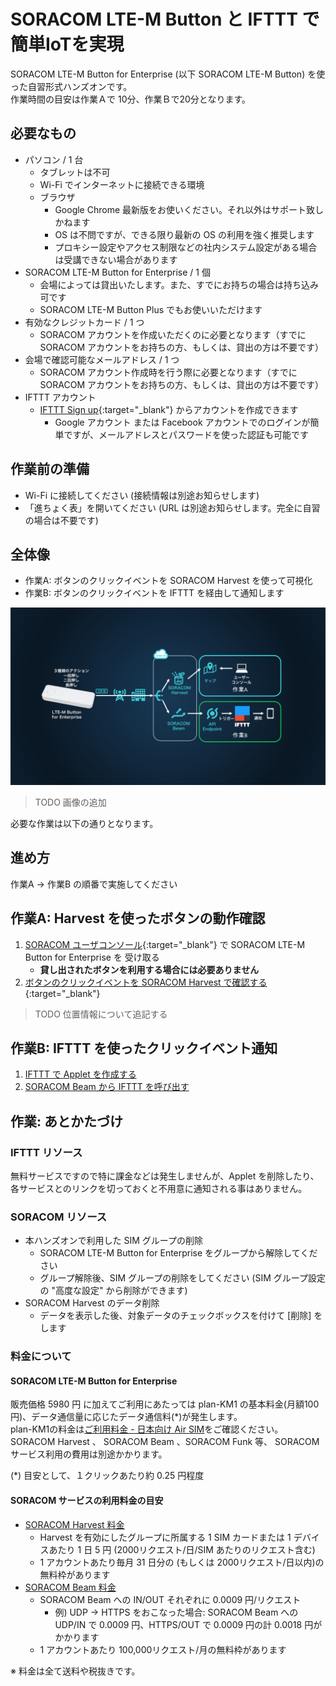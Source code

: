 # SORACOM LTE-M Button と IFTTT で簡単IoTを実現

SORACOM LTE-M Button for Enterprise (以下 SORACOM LTE-M Button) を使った自習形式ハンズオンです。  
作業時間の目安は作業Ａで 10分、作業Ｂで20分となります。

<h2 id="prepare">必要なもの</h2>

* パソコン / 1 台
    * タブレットは不可
    * Wi-Fi でインターネットに接続できる環境
    * ブラウザ
        * Google Chrome 最新版をお使いください。それ以外はサポート致しかねます
        * OS は不問ですが、できる限り最新の OS の利用を強く推奨します
        * プロキシー設定やアクセス制限などの社内システム設定がある場合は受講できない場合があります
* SORACOM LTE-M Button for Enterprise / 1 個
    * 会場によっては貸出いたします。また、すでにお持ちの場合は持ち込み可です
    * SORACOM LTE-M Button Plus でもお使いいただけます
* 有効なクレジットカード / 1 つ
    * SORACOM アカウントを作成いただくのに必要となります（すでに SORACOM アカウントをお持ちの方、もしくは、貸出の方は不要です）
* 会場で確認可能なメールアドレス / 1 つ
    * SORACOM アカウント作成時を行う際に必要となります（すでに SORACOM アカウントをお持ちの方、もしくは、貸出の方は不要です）
* IFTTT アカウント
    * [IFTTT Sign up](https://ifttt.com/join){:target="_blank"} からアカウントを作成できます
        * Google アカウント または Facebook アカウントでのログインが簡単ですが、メールアドレスとパスワードを使った認証も可能です

<h2 id="standby">作業前の準備</h2>

* Wi-Fi に接続してください (接続情報は別途お知らせします)
* 「進ちょく表」を開いてください (URL は別途お知らせします。完全に自習の場合は不要です)

<h2 id="overview">全体像</h2>

- 作業A: ボタンのクリックイベントを SORACOM Harvest を使って可視化
- 作業B: ボタンのクリックイベントを IFTTT を経由して通知します

![全体像](overview.png)

> TODO 画像の追加

必要な作業は以下の通りとなります。

<h2 id="workflow">進め方</h2>
作業A → 作業B の順番で実施してください

<h2 id="work-a">作業A: Harvest を使ったボタンの動作確認</h2>

1. [SORACOM ユーザコンソール](https://console.soracom.io){:target="_blank"} で SORACOM LTE-M Button for Enterprise を 受け取る
    - **貸し出されたボタンを利用する場合には必要ありません**
2. [ボタンのクリックイベントを SORACOM Harvest で確認する](../common/harvest){:target="_blank"}

> TODO 位置情報について追記する

<h2 id="work-b">作業B: IFTTT を使ったクリックイベント通知</h2>

1. [ IFTTT で Applet を作成する ](work-b/ifttt)
2. [ SORACOM Beam から IFTTT を呼び出す ](work-b/soracom)

<h2 id="closing">作業: あとかたづけ</h2>

<h3 id="cleanup-ifttt">IFTTT リソース</h3>
無料サービスですので特に課金などは発生しませんが、Applet を削除したり、各サービスとのリンクを切っておくと不用意に通知される事はありません。

<h3 id="cleanup-soracom">SORACOM リソース</h3>

* 本ハンズオンで利用した SIM グループの削除
    * SORACOM LTE-M Button for Enterprise をグループから解除してください
    * グループ解除後、SIM グループの削除をしてください (SIM グループ設定の "高度な設定" から削除ができます)
* SORACOM Harvest のデータ削除
    * データを表示した後、対象データのチェックボックスを付けて [削除] をします

<h3 id="fee">料金について</h3>

#### SORACOM LTE-M Button for Enterprise

販売価格 5980 円 に加えてご利用にあたっては plan-KM1 の基本料金(月額100円)、データ通信量に応じたデータ通信料(*)が発生します。  
plan-KM1の料金は[ご利用料金 - 日本向け Air SIM](https://soracom.jp/services/air/cellular/price/#plan-km1)をご確認ください。  
SORACOM Harvest 、 SORACOM Beam 、SORACOM Funk 等、 SORACOM サービス利用の費用は別途かかります。

(*) 目安として、１クリックあたり約 0.25 円程度

#### SORACOM サービスの利用料金の目安

* [SORACOM Harvest 料金](https://soracom.jp/services/harvest/price/)
    * Harvest を有効にしたグループに所属する 1 SIM カードまたは 1 デバイスあたり 1 日 5 円 (2000リクエスト/日/SIM あたりのリクエスト含む)
    * 1 アカウントあたり毎月 31 日分の (もしくは 2000リクエスト/日以内)の無料枠があります
* [SORACOM Beam 料金](https://soracom.jp/services/beam/price/)
    * SORACOM Beam への IN/OUT それぞれに 0.0009 円/リクエスト
        * 例) UDP → HTTPS をおこなった場合: SORACOM Beam への UDP/IN で 0.0009 円、HTTPS/OUT で 0.0009 円の計 0.0018 円がかかります
    * 1 アカウントあたり 100,000リクエスト/月の無料枠があります

※ 料金は全て送料や税抜きです。

<!--

### 資料集

<h2 id="appendix">おまけコンテンツ</h2>


-->
